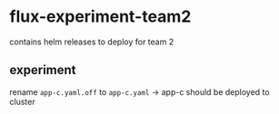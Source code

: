# flux-experiment-team2

contains helm releases to deploy for team 2

## experiment

rename `app-c.yaml.off` to `app-c.yaml` -> app-c should be deployed to cluster
